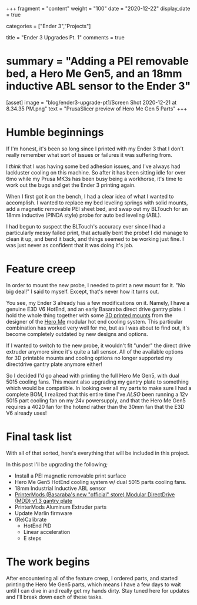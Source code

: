 +++
fragment = "content"
weight = "100"
date = "2020-12-22"
display_date = true

categories = ["Ender 3","Projects"]

title = "Ender 3 Upgrades Pt. 1"
comments = true
# summary = "Adding a PEI removable bed, a Hero Me Gen5, and an 18mm inductive ABL sensor to the Ender 3"

[asset]
  image = "blog/ender3-upgrade-pt1/Screen Shot 2020-12-21 at 8.34.35 PM.png"
  text = "PrusaSlicer preview of Hero Me Gen 5 Parts"
+++

# Humble beginnings

If I'm honest, it's been so long since I printed with my Ender 3 that I don't really remember what sort of issues or failures it was suffering from.

I *think* that I was having some bed adhesion issues, and I've always had lackluster cooling on this machine. So after it has been sitting idle for over 6mo while my Prusa MK3s has been busy being a workhorse, it's time to work out the bugs and get the Ender 3 printing again.

When I first got it on the bench, I had a clear idea of what I wanted to accomplish. I wanted to replace my bed leveling springs with solid mounts, add a magnetic removable PEI sheet bed, and swap out my BLTouch for an 18mm inductive (PINDA style) probe for auto bed leveling (ABL).

I had begun to suspect the BLTouch's accuracy ever since I had a particularly messy failed print, that actually bent the probe! I did manage to clean it up, and bend it back, and things seemed to be working just fine. I was just never as confident that it was doing it's job.

# Feature creep

In order to mount the new probe, I needed to print a new mount for it. "No big deal!" I said to myself. Except, that's never how it turns out.

You see, my Ender 3 already has a few modifications on it. Namely, I have a genuine E3D V6 HotEnd, and an early Basaraba direct drive gantry plate. I hold the whole thing together with some [3D printed mounts](https://www.thingiverse.com/thing:3393889) from the designer of the [Hero Me](https://www.thingiverse.com/thing:4460970) modular hot end cooling system. This particular combination has worked very well for me, but as I was about to find out, it's become completely outdated by new designs and options.

If I wanted to switch to the new probe, it wouldn't fit "under" the direct drive extruder anymore since it's quite a tall sensor. All of the available options for 3D printable mounts and cooling options no longer supported my directdrive gantry plate anymore either!

So I decided I'd go ahead with printing the full Hero Me Gen5, with dual 5015 cooling fans. This meant also upgrading my gantry plate to something which would be compatible. In looking over all my parts to make sure I had a complete BOM, I realized that this entire time I've *ALSO* been running a 12v 5015 part cooling fan on my 24v powersupply, and that the Hero Me Gen5 requires a 4020 fan for the hotend rather than the 30mm fan that the E3D V6 already uses!

# Final task list

With all of that sorted, here's everything that will be included in this project.

In this post I'll be upgrading the following;
* Install a PEI magnetic removable print surface
* Hero Me Gen5 HotEnd cooling system w/ dual 5015 parts cooling fans.
* 18mm Industrial Inductive ABL sensor
* [PrinterMods (Basaraba's new "official" store) Modular DirectDrive (MDD) v1.3 gantry plate](https://printermods.com/products/direct-drive-mod-for-creality-ender-3-cr-10)
* PrinterMods Aluminum Extruder parts
* Update Marlin firmware
* (Re)Calibrate
  * HotEnd PID
  * Linear acceleration
  * E steps

# The work begins

After encountering all of the feature creep, I ordered parts, and started printing the Hero Me Gen5 parts, which means I have a few days to wait until I can dive in and really get my hands dirty. Stay tuned here for updates and I'll break down each of these tasks.

